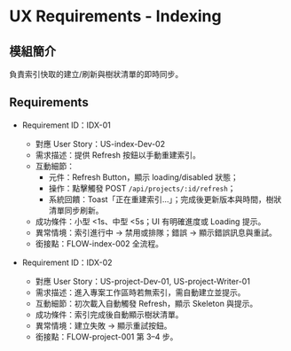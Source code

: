 # UX Requirements - Indexing

## 模組簡介
負責索引快取的建立/刷新與樹狀清單的即時同步。

## Requirements

- Requirement ID：IDX-01
  - 對應 User Story：US-index-Dev-02
  - 需求描述：提供 Refresh 按鈕以手動重建索引。
  - 互動細節：
    - 元件：Refresh Button，顯示 loading/disabled 狀態；
    - 操作：點擊觸發 POST `/api/projects/:id/refresh`；
    - 系統回饋：Toast「正在重建索引…」；完成後更新版本與時間，樹狀清單同步刷新。
  - 成功條件：小型 <1s、中型 <5s；UI 有明確進度或 Loading 提示。
  - 異常情境：索引進行中 → 禁用或排隊；錯誤 → 顯示錯誤訊息與重試。
  - 銜接點：FLOW-index-002 全流程。

- Requirement ID：IDX-02
  - 對應 User Story：US-project-Dev-01, US-project-Writer-01
  - 需求描述：進入專案工作區時若無索引，需自動建立並提示。
  - 互動細節：初次載入自動觸發 Refresh，顯示 Skeleton 與提示。
  - 成功條件：索引完成後自動顯示樹狀清單。
  - 異常情境：建立失敗 → 顯示重試按鈕。
  - 銜接點：FLOW-project-001 第 3–4 步。
